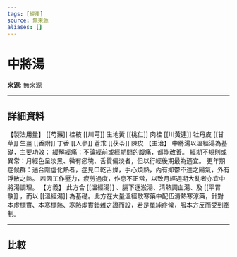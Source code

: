 ```yaml
---
tags: [經產]
source: 無來源
aliases: []
---
```


# 中將湯

**來源**: 無來源  

---

## 詳細資料
【製法用量】 [[芍藥]] 桂枝 [[川芎]] 生地黃 [[桃仁]] 肉桂 [[川黃連]] 牡丹皮 [[甘草]] 生薑 [[香附]] 丁香 [[人參]] 蒼朮 [[茯苓]] 陳皮
【主治】
中將湯以溫經湯為基礎，主要功效：
緩解經痛：不論經前或經期間的腹痛，都能改善。
經期不規則或異常：月經色呈淡黑、微有瘀塊、舌質偏淡者，但以行經後期最為適宜。
更年期症候群：適合陰虛化熱者，症見口乾舌燥，手心煩熱，內有抑鬱不達之陽氣，外有浮散之熱。
若因工作壓力，疲勞過度，作息不正常，以致月經週期大亂者亦宜中將湯調理。
【方義】
此方合 [[溫經湯]] 、膈下逐淤湯、清熱調血湯、及 [[平胃散]] ，而以 [[溫經湯]] 為基礎。此方在大量溫經散寒藥中配伍清熱寒涼藥，針對本虛標實、本寒標熱、寒熱虛實錯雜之證而設，若是單純症候，服本方反而受到牽制。

---

## 比較
